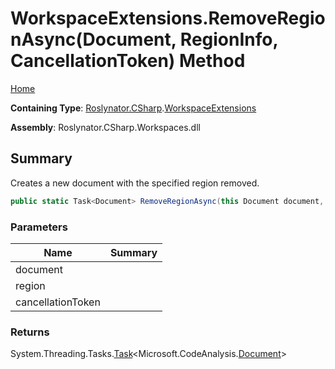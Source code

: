 # WorkspaceExtensions\.RemoveRegionAsync\(Document, RegionInfo, CancellationToken\) Method

[Home](../../../../README.md)

**Containing Type**: [Roslynator.CSharp](../../README.md)\.[WorkspaceExtensions](../README.md)

**Assembly**: Roslynator\.CSharp\.Workspaces\.dll

## Summary

Creates a new document with the specified region removed\.

```csharp
public static Task<Document> RemoveRegionAsync(this Document document, RegionInfo region, CancellationToken cancellationToken = default(CancellationToken))
```

### Parameters

| Name | Summary |
| ---- | ------- |
| document | |
| region | |
| cancellationToken | |

### Returns

System\.Threading\.Tasks\.[Task](https://docs.microsoft.com/en-us/dotnet/api/system.threading.tasks.task-1)\<Microsoft\.CodeAnalysis\.[Document](https://docs.microsoft.com/en-us/dotnet/api/microsoft.codeanalysis.document)>

